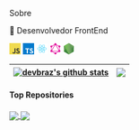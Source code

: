 Sobre

💼 Desenvolvedor FrontEnd

<code><img height="20" alt="javascript" src="https://raw.githubusercontent.com/github/explore/80688e429a7d4ef2fca1e82350fe8e3517d3494d/topics/javascript/javascript.png"></code>
<code><img height="20" alt="typescript" src="https://raw.githubusercontent.com/github/explore/80688e429a7d4ef2fca1e82350fe8e3517d3494d/topics/typescript/typescript.png"></code>
<code><img height="20" alt="react" src="https://raw.githubusercontent.com/github/explore/80688e429a7d4ef2fca1e82350fe8e3517d3494d/topics/react/react.png"></code>
<code><img height="20" alt="graphql" src="https://raw.githubusercontent.com/github/explore/5c058a388828bb5fde0bcafd4bc867b5bb3f26f3/topics/graphql/graphql.png"></code>
<code><img height="20" alt="nodejs" src="https://raw.githubusercontent.com/github/explore/80688e429a7d4ef2fca1e82350fe8e3517d3494d/topics/nodejs/nodejs.png"></code>

| <a href="https://github.com/devbraz/github-readme-stats"><img align="center" src="https://github-readme-stats.vercel.app/api?username=devbraz&show_icons=true&include_all_commits=true&theme=buefy&hide_border=true" alt="devbraz's github stats" /></a> | <a href="https://github.com/devbraz/github-readme-stats"><img align="center" src="https://github-readme-stats.vercel.app/api/top-langs/?username=devbraz&layout=compact&theme=buefy&hide_border=true" /></a> |
| ------------- | ------------- |

#### Top Repositories

<a href="https://github.com/devbraz/project-lol-react">
  <img align="center" src="https://github.com/devbraz/project-lol-react/api/pin/?username=devbraz&repo=github-readme-stats&theme=buefy" />
</a>
<a href="https://github.com/devbraz/devbraz.github.io">
  <img align="center" src="https://github-readme-stats.vercel.app/api/pin/?username=devbraz&repo=devbraz.github.io&theme=buefy" />
</a>
